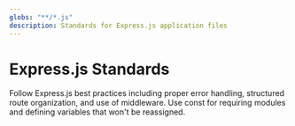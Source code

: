 ```yaml
---
globs: "**/*.js"
description: Standards for Express.js application files
---
```


# Express.js Standards

Follow Express.js best practices including proper error handling, structured route organization, and use of middleware. Use const for requiring modules and defining variables that won't be reassigned.
